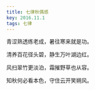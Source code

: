 ```yaml
---
title: 七律秋偶感
key: 2016.11.1
tags: 七律
---
```


青涩熟透练老成，暑往寒来就是功。

清养百花径头碧，静生万叶湖边红。

风扫翠竹更淡泊，霜摧野草也从容。

知秋何必看本色，守住云开笑朔风。

</br>


